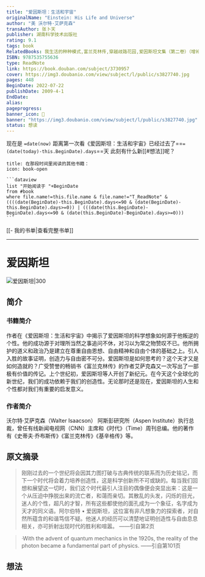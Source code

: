 ```yaml
---
title: "爱因斯坦：生活和宇宙"
originalName: "Einstein: His Life and Universe"
author: "美 沃尔特·艾萨克森"
transAuthor: 张卜天
publisher: 湖南科学技术出版社
rating: 9.1
tags: book
RelatedBooks: 我生活的种种模式,富兰克林传,穿越歧路花园,爱因斯坦文集（第二卷）（增补本）,洛克菲勒:一个关于财富的神话,美国智囊六人传,温度，决定一切,爱因斯坦奇迹年,我的大脑敞开了,格雷厄姆
ISBN: 9787535755636
type: ReadNote
link: https://book.douban.com/subject/3730957
cover: https://img3.doubanio.com/view/subject/l/public/s3827740.jpg
pages: 448
BeginDate: 2022-07-22
publishDate: 2009-4-1
EndDate:
alias:
pageprogress:
banner_icon: 📖
banner: "https://img3.doubanio.com/view/subject/l/public/s3827740.jpg"
status: 想读
---
```


现在是 `=date(now)`
距离第一次看《爱因斯坦：生活和宇宙》已经过去了==`=(date(today)-this.BeginDate).days`==天
此刻有什么新[[#想法]]呢？
````ad-abstract
title: 在那段时间里阅读的其他书籍：
icon: book-open

```dataview
list "开始阅读于 "+BeginDate
from #book
where file.name!=this.file.name & file.name!="T_ReadNote" & ((((date(BeginDate)-this.BeginDate).days<=90 & (date(BeginDate)-this.BeginDate).days>=0)) | (((date(this.BeginDate)-BeginDate).days<=90 & (date(this.BeginDate)-BeginDate).days>=0)))
```
````
[[- 我的书单|查看完整书单]]

---
# 爱因斯坦

![爱因斯坦|300](https://img3.doubanio.com/view/subject/l/public/s3827740.jpg)

## 简介
### 书籍简介

作者在《爱因斯坦：生活和宇宙》中揭示了爱因斯坦的科学想象如何源于他叛逆的个性。他的成功源于对理所当然之事追问不休，对习以为常之物赞叹不已。他所拥护的道义和政治乃是建立在尊重自由恩想、自由精神和自由个体的基础之上。引人入胜的故事证明，创造力与自由密不可分。爱因斯坦是如何思考的？这个天才又是如何造就的？广受赞誉的畅销书《富兰克林传》的作者艾萨克森又一次写出了一部极有价值的传记。上个世纪初，爱因斯坦等人开创了新纪元。在今天这个全球化的新世纪，我们的成功依赖于我们的创造性。无论那时还是现在，爱因斯坦的人生和个性都对我们有重要的启发意义。


### 作者简介

沃尔特·艾萨克森（Walter Isaacson）
阿斯彭研究所（Aspen Institute）执行总裁，曾任有线新闻电视网（CNN）主席和《时代》（Time）周刊总编。他的著作有《史蒂夫·乔布斯传》《富兰克林传》《基辛格传》等。


## 原文摘录
> 刚刚过去的一个世纪将会因其力图打破与古典传统的联系而为历史铭记，而下一个时代将会着力培养创造性，这是科学创新所不可或缺的。每当我们回想和展望这一切时，我们这个时代最引人注目的偶像便会突显出来：这是一个从压迫中挣脱出来的流亡者，和蔼而亲切。其散乱的头发，闪烁的目光，迷人的个性，超凡的才智，所有这些都使他的面孔成为一个象征，名字成为天才的同义语。阿尔伯特 • 爱因斯坦，这位富有非凡想象力的探索者，对自然所蕴含的和谐笃信不疑。他迷人的经历可以清楚地证明创造性与自由息息相关，亦可折射出现时代的胜利和喧嚣。
——引自第2页

> ·With the advent of quantum mechanics in the 1920s, the reality of the photon became a fundamental part of physics.
——引自第101页

## 想法
